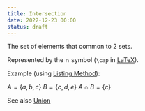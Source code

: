 ```yaml
---
title: Intersection
date: 2022-12-23 00:00
status: draft
---
```


The set of elements that common to 2 sets.

Represented by the $\cap$ symbol (`\cap` in [LaTeX](LaTeX.md)).

Example (using [Listing Method](permanent/set-listing-method.md)):

$A = \{a, b, c\}$
$B = \{c, d, e\}$
$A \cap B = \{c\}$

See also [Union](permanent/union.md)